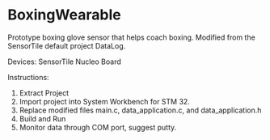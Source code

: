 # BoxingWearable
Prototype boxing glove sensor that helps coach boxing. Modified from the SensorTile default project DataLog.

Devices:
SensorTile
Nucleo Board

Instructions:
1. Extract Project
2. Import project into System Workbench for STM 32.
3. Replace modified files main.c, data_application.c, and data_application.h
4. Build and Run
5. Monitor data through COM port, suggest putty.

